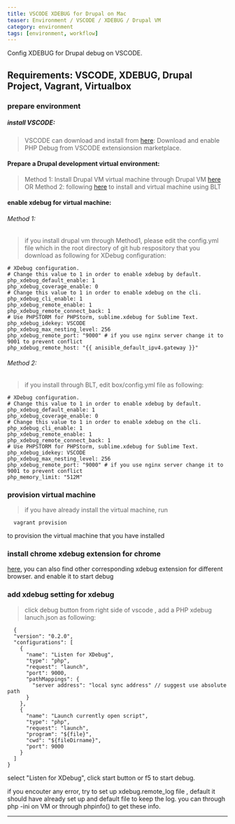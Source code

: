 ```yaml
---
title: VSCODE XDEBUG for Drupal on Mac
teaser: Environment / VSCODE / XDEBUG / Drupal VM
category: environment
tags: [environment, workflow]
---
```


Config XDEBUG for Drupal debug on VSCODE.

Requirements: VSCODE, XDEBUG, Drupal Project, Vagrant, Virtualbox
----------------------------------------

### prepare environment

##### install VSCODE:

  > VSCODE can download and install from [here][vscode_download]:
  > Download and enable PHP Debug from VSCODE extensionsion marketplace.

  

#### Prepare a Drupal development virtual environment:

   > Method 1: Install Drupal VM virtual machine through Drupal VM [here][drupalVM_repository]
   > OR
   > Method 2: following [here][blt_install] to install and virtual machine using BLT

#### enable xdebug for virtual machine:
   
###### Method 1:
  > if you install drupal vm through Method1, please edit the config.yml file which in the root directory of git hub respository that you download as following for XDebug configuration:

  ```
  # XDebug configuration.
  # Change this value to 1 in order to enable xdebug by default.
  php_xdebug_default_enable: 1
  php_xdebug_coverage_enable: 0
  # Change this value to 1 in order to enable xdebug on the cli.
  php_xdebug_cli_enable: 1
  php_xdebug_remote_enable: 1
  php_xdebug_remote_connect_back: 1
  # Use PHPSTORM for PHPStorm, sublime.xdebug for Sublime Text.
  php_xdebug_idekey: VSCODE
  php_xdebug_max_nesting_level: 256
  php_xdebug_remote_port: "9000" # if you use nginx server change it to 9001 to prevent conflict
  php_xdebug_remote_host: "{{ anisible_default_ipv4.gateway }}"
  ```

###### Method 2:
  > if you install through BLT, edit box/config.yml file as following:

  ```
  # XDebug configuration.
  # Change this value to 1 in order to enable xdebug by default.
  php_xdebug_default_enable: 1
  php_xdebug_coverage_enable: 0
  # Change this value to 1 in order to enable xdebug on the cli.
  php_xdebug_cli_enable: 1
  php_xdebug_remote_enable: 1
  php_xdebug_remote_connect_back: 1
  # Use PHPSTORM for PHPStorm, sublime.xdebug for Sublime Text.
  php_xdebug_idekey: VSCODE
  php_xdebug_max_nesting_level: 256
  php_xdebug_remote_port: "9000" # if you use nginx server change it to 9001 to prevent conflict
  php_memory_limit: "512M"
  ```
  
### provision virtual machine
   > if you have already install the virtual machine, run

  ```
    vagrant provision
  ```

  to provision the virtual machine that you have installed


### install chrome xdebug extension for chrome 
  [here][chrome_xdebug_extension], you can also find other corresponding xdebug extension for different browser. and enable it to start debug

### add xdebug setting for xdebug
  > click debug button from right side of vscode , add a PHP xdebug lanuch.json as following:

  ```
    {
    "version": "0.2.0",
    "configurations": [
      {
        "name": "Listen for XDebug",
        "type": "php",
        "request": "launch",
        "port": 9000,
        "pathMappings": {
          "server address": "local sync address" // suggest use absolute path
        }
      },
      {
        "name": "Launch currently open script",
        "type": "php",
        "request": "launch",
        "program": "${file}",
        "cwd": "${fileDirname}",
        "port": 9000
      }
    ]
  }
  ```

  select "Listen for XDebug", click start button or f5 to start debug.

  if you encouter any error, try to set up xdebug.remote_log file , default it should have already set up and default file to keep the log. you can through php -ini on VM or through phpinfo() to get these info.
  

---
[vscode_download]: https://code.visualstudio.com/
[drupalVM_repository]: https://github.com/geerlingguy/drupal-vm
[blt_install]: https://cecilina.github.io/JekyIIBio/posts/2017-12-09-blt-vm-drupal-install
[chrome_xdebug_extension]: https://chrome.google.com/webstore/detail/xdebug-helper/eadndfjplgieldjbigjakmdgkmoaaaoc?hl=en